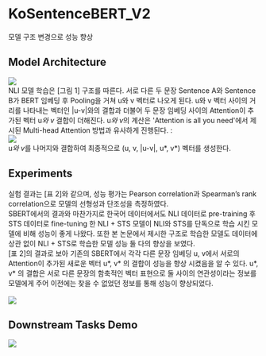 # KoSentenceBERT_V2
모델 구조 변경으로 성능 향상

## Model Architecture 
<img src= "https://user-images.githubusercontent.com/55969260/97127194-4b33c680-177c-11eb-9ff7-b2c3c233434d.png"> <br>
NLI 모델 학습은 [그림 1] 구조를 따른다. 서로 다른 두 문장 Sentence A와 Sentence B가 BERT 임베딩 후 Pooling을 거쳐 u와 v 벡터로 나오게 된다. u와 v 벡터
사이의 거리를 나타내는 벡터인 |u-v|와의 결합과 더불어 두 문장 임베딩 사이의 Attention이 추가된 벡터 u*와 v* 결합이 더해진다. u*와 v*의 계산은 'Attention is all you need'에서 제시된 Multi-head Attention  방법과 유사하게 진행된다. : <br>
<img src= "https://user-images.githubusercontent.com/55969260/97126995-b4ffa080-177b-11eb-8a0a-c2ac48cd52b6.png"> <br>
u*와 v*를 나머지와 결합하여 최종적으로 (u, v, |u-v|, u*, v*) 벡터를 생성한다. 

## Experiments
실험 결과는 [표 2]와 같으며, 성능 평가는 Pearson correlation과 Spearman’s rank correlation으로 모델의 선형성과 단조성을 측정하였다. <br> SBERT에서의 결과와 마찬가지로 한국어 데이터에서도 NLI 데이터로 pre-training 후 STS 데이터로 fine-tuning 한 NLI + STS 모델이 NLI와 STS를 단독으로 학습 시킨 모델에 비해 성능이 좋게 나왔다. 또한 본 논문에서 제시한 구조로 학습한 모델도 데이터에 상관 없이 NLI + STS로 학습한 모델 성능 둘 다의 향상을 보였다.  <br> [표 2]의 결과로 보아 기존의 SBERT에서 각각 다른 문장 임베딩 u, v에서 서로의 Attention이 추가된 새로운 벡터 u*, v* 의 결합이 성능을 향상 시켰음을 알 수 있다. u*, v* 의 결합은 서로 다른 문장의 함축적인 벡터 표현으로 둘 사이의 연관성이라는 정보를 모델에게 주어 이전에는 찾을 수 없었던 정보를 통해 성능이 향상되었다. <br><br>
<img src = "https://user-images.githubusercontent.com/55969260/97127404-dca33880-177c-11eb-86c4-a31515b1556b.png"> <br>

## Downstream Tasks Demo
<img src = "https://user-images.githubusercontent.com/55969260/97133748-5b54a180-178e-11eb-8c80-04291456d561.gif"> <br>
